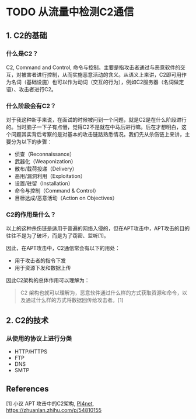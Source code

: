 # TODO 从流量中检测C2通信



## 1. C2的基础

### 什么是C2？

C2, Command and Control, 命令与控制。主要是指攻击者通过与恶意软件的交互，对被害者进行控制，从而实施恶意活动的含义。从语义上来讲，C2即可用作为名词（基础设施）也可以作为动词（交互的行为），例如C2服务器（名词做定语）、攻击者进行C2。

### 什么阶段会有C2？

对于我这种新手来说，在面试的时候被问到一个问题，就是C2是在什么阶段进行的。当时脑子一下子有点懵，觉得C2不是就在中马后进行嘛。后在才想明白，这个问题其实背后考察的是对基本的攻击链路熟悉情况。我们先从杀伤链上来讲，主要分为以下的步骤：

-   侦查（Reconnaissance）
-   武器化（Weaponization）
-   散布/载荷投递（Delivery）
-   恶用/漏洞利用（Exploitation）
-   设置/驻留（Installation）
-   命令与控制（Command & Control）
-   目标达成/恶意活动（Action on Objectives）

### C2的作用是什么？

以上的这种杀伤链是适用于普遍的网络入侵的，但在APT攻击中，APT攻击的目的往往不是为了破坏，而是为了窃密、监听[1]。

因此，在APT攻击中，C2通信常会有以下的用处：

-   用于攻击者的指令下发
-   用于资源下发和数据上传

因此C2架构的总体作用可以理解为：

>   C2 架构也就可以理解为，恶意软件通过什么样的方式获取资源和命令，以及通过什么样的方式将数据回传给攻击者。[1]



## 2. C2的技术

### 从使用的协议上进行分类

-   HTTP/HTTPS
-   FTP
-   DNS
-   SMTP




## References

\[1] 小议 APT 攻击中的C2架构, [PI4net](https://www.zhihu.com/people/xing-shi-kang), https://zhuanlan.zhihu.com/p/54810155



